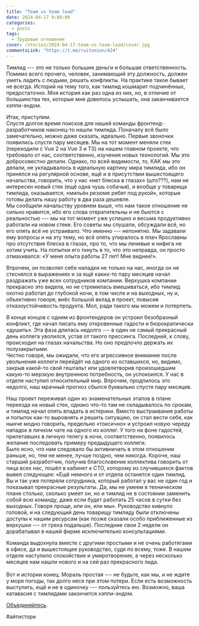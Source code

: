```yaml
---
title: "Team vs team lead"
date: 2024-04-17 9:00:00
categories:
  - posts
tags:
  - Трудовые отношения
cover: /stories/2024-04-17-team-vs-team-lead/cover.jpg
commentsLink: "https://t.me/ruitunion/424"
---
```


Тимлид --- это не только большие деньги и большая ответственность. Помимо всего
прочего, человек, занимающий эту должность, должен уметь ладить с людьми, решать
конфликты. На практике такое бывает не всегда. Историй на тему того, как тимлид
кошмарит подчинённых, предостаточно. Моя история как раз одна из них, но, в
отличие от большинства тех, которые мне довелось услышать, она заканчивается
хэппи-эндом.

Итак, приступим.\
Спустя долгое время поисков для нашей команды фронтенд-разработчиков наконец-то
нашли тимлида. Поначалу всё было замечательно, можно даже сказать, идеально.
Первые звоночки появились спустя пару месяцев. Мы на тот момент меняли стек
(переходили с Vue 2 на Vue 3 и TS) на нашем главном проекте, что требовало от
нас, соответственно, изучения новых технологий. Мы это добросовестно делали.
Однако, по всей видимости, то, КАК мы это делали, не укладывалось в идеальную
картину мира тимлида, ибо он принялся на регулярной основе, ещё и в присутствии
вышестоящего начальства, говорить, что у нас «нет блеска в глазах» (што???), нам
не интересен новый стек (ещё одна чушь собачья), и вообще у товарища тимлида,
оказывается, «мильён резюме ребят под рукой», которые готовы делать нашу работу
в два раза дешевле.\
Мы сообщили начальству уровнем выше, что нам такое отношение не сильно нравится,
ибо его слова отвратительны и не бьются с реальностью --- мы на тот момент уже
успешно и весьма продуктивно работали на новом стеке. Его советы мы слушали,
обсуждали всё, но его опять всё не устраивало. Что именно --- непонятно. Мы
задавали ему вопросы и на эту тему, но всё опять упиралось в плач Ярославны про
отсутствие блеска в глазах, про то, что мы ленивые и нифига не хотим учить. На
попытки его ткнуть в то, что это неправда, он просто отмахивался: «У меня опыта
работы 27 лет! Мне виднее!».

Впрочем, он позволял себе нападки не только на нас, иногда он не стеснялся в
выражениях и за ещё каких-то пару месяцев начал раздражать уже всех сотрудников
компании. Верхушка компании прекрасно это видела, но не стремилась вмешиваться,
ибо тимлид охотно работал до глубокой ночи, в том числе и на выходных, ну и,
объективно говоря, внёс большой вклад в проект, повысив отказоустойчивость
продукта. Мол, ради такого мы можем и потерпеть.

В конце концов с одним из фронтендеров он устроил безобразный конфликт, где
начал писать ему откровенные гадости и бюрократически «душить». Эта фаза длилась
недолго --- в один не самый прекрасный день коллега уволился, устав от такого
прессинга. Последний, к слову, происходил на глазах начальства. Но оно предпочло
держать их полузакрытыми.\
Честно говоря, мы ожидали, что его агрессивное внимание после увольнения коллеги
перейдёт на одного из оставшихся, но, видимо, закрыв какой-то свой гештальт или
удовлетворив произошедшим какую-то мерзкую внутреннюю потребность, он
успокоился. У нас в отделе наступил относительный мир. Впрочем, продлилось это
недолго, наш мрачный прогноз сбылся буквально спустя пару месяцев.

Наш проект переживал один из знаменательных этапов в плане переезда на новый
стек, однако что-то там не складывалось по срокам, и тимлид начал опять впадать
в истерики. Вместо выстраивания работы и попыток как-то выровнять и решить
ситуацию, он стал вести себя, как нынче модно говорить, предельно «токсично» и
устроил новую череду нападок в личном чате на одного из коллег. У того на фоне
гадостей, прилетавших в личную телегу в ночи, соответственно, появилось желание
последовать примеру предыдущего коллеги.\
Было ясно, что нам следовало бы активничать в этом отношении раньше, но, тем не
менее, лучше поздно, чем никогда. Короче, наш старший разработчик, получив
благословение коллектива говорить от лица всех нас, пошёл в кабинет к СТО,
которому из случившихся фактов вывел следующее: «Ещё немного и от отдела
останется один тимлид. Вы и так уже потеряли сотрудника, который работал у вас
не один год и показывал прекрасные результаты. Да, мы не умеем в техническом
плане столько, сколько умеет он, но и тимлид не в состоянии заменить собой всю
команду, даже если будет работать 25 часов в сутки без выходных. Говоря проще,
или он, или мы». Руководство кивнуло головой, и на следующий день товарищу
тимлиду были отключены доступы к нашим ресурсам (как позже сказали особо
приближенные из верхушки --- от греха подальше). Последние свои 2 недели он
дорабатывал в нашей фирме исключительно консультациями.

Команда выдохнула вместе с другими простыми и не очень работягами в офисе, да и
вышестоящее руководство, судя по всему, тоже. В нашем отделе наступило
спокойствие и умиротворение, а через несколько месяцев нам нашли нового и на сей
раз прекрасного лида.\
\
Вот и истории конец. Мораль простая --- не будьте, как мы, и не ждите у моря
погоды, так долго неся при этом потери. Если есть возможность выступить, ещё и
не в одиночку --- пользуйтесь ею. Возможно, ваша катавасия с тимлидами
закончится хэппи-эндом.

[Объединяйтесь](http://ruitunion.org/materials/).

#айтистори
